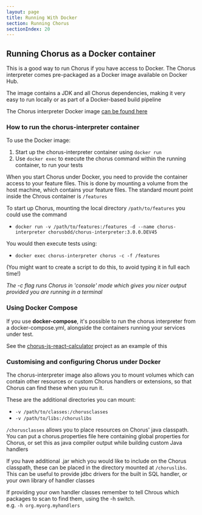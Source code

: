 ```yaml
---
layout: page
title: Running With Docker
section: Running Chorus
sectionIndex: 20
---
```


## Running Chorus as a Docker container

This is a good way to run Chorus if you have access to Docker.
The Chorus interpreter comes pre-packaged as a Docker image available on Docker Hub.

The image contains a JDK and all Chorus dependencies, making it very easy to run locally or as part of a Docker-based build pipeline

The Chorus interpreter Docker image [can be found here](https://hub.docker.com/r/chorusbdd/chorus-interpreter/)


### How to run the chorus-interpreter container

To use the Docker image:

1. Start up the chorus-interpreter container using `docker run`
2. Use `docker exec` to execute the chorus command within the running container, to run your tests

When you start Chorus under Docker, you need to provide the container access to your feature files.
This is done by mounting a volume from the host machine, which contains your feature files.
The standard mount point inside the Chrous container is `/features`

To start up Chorus, mounting the local directory `/path/to/features` you could use the command

* `docker run -v /path/to/features:/features -d --name chorus-interpreter chorusbdd/chorus-interpreter:3.0.0.DEV45`

You would then execute tests using:

* `docker exec chorus-interpreter chorus -c -f /features`

(You might want to create a script to do this, to avoid typing it in full each time!)

*The -c flag runs Chorus in 'console' mode which gives you nicer output provided you are running in a terminal*


### Using Docker Compose

If you use **docker-compose**, it's possible to run the chorus interpreter from a docker-compose.yml, alongside the containers 
running your services under test. 

See the [chorus-js-react-calculator](https://github.com/Chorus-bdd/chorus-js-react-calculator/tree/master/e2e) 
project as an example of this


### Customising and configuring Chorus under Docker

The chorus-interpreter image also allows you to mount volumes which can contain other resources or custom Chorus handlers or extensions, 
so that Chorus can find these when you run it.

These are the additional directories you can mount:

* `-v /path/to/classes:/chorusclasses`
* `-v /path/to/libs:/choruslibs`

`/chorusclasses` allows you to place resources on Chorus' java classpath.  
You can put a chorus.properties file here containing global properties for Chorus, or set this as java compiler output while building custom Java handlers

If you have additional .jar which you would like to include on the Chorus classpath, these can be placed in the directory mounted at `/choruslibs`.
This can be useful to provide jdbc drivers for the built in SQL handler, or your own library of handler classes

If providing your own handler classes remember to tell Chrous which packages to scan to find them, using the -h switch.  
e.g. `-h org.myorg.myhandlers`


